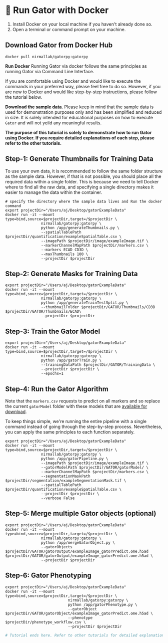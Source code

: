 # 🐊 Run Gator with Docker

1. Install Docker on your local machine if you haven't already done so.
2. Open a terminal or command prompt on your machine.


## Download Gator from Docker Hub
```
docker pull nirmallab/gatorpy:gatorpy

```

**Run Docker**
Running Gator via docker follows the same principles as running Gator via Command Line Interface. 
  
If you are comfortable using Docker and would like to execute the commands in your preferred way, please feel free to do so. However, if you are new to Docker and would like step-by-step instructions, please follow the tutorial below.
  
**Download the [sample data](https://dataverse.harvard.edu/dataset.xhtml?persistentId=doi:10.7910/DVN/QDZ6XO)**. Please keep in mind that the sample data is used for demonstration purposes only and has been simplified and reduced in size. It is solely intended for educational purposes on how to execute `Gator` and will not yeild any meaningful results.
  
**The purpose of this tutorial is solely to demonstrate how to run Gator using Docker. If you require detailed explanations of each step, please refer to the other tutorials.**

## Step-1: Generate Thumbnails for Training Data

To use your own data, it is recommended to follow the same folder structure as the sample data. However, if that is not possible, you should place all the required data within a single folder. This is because we need to tell Docker where to find all the raw data, and specifying a single directory makes it easier to manage the data within the container.
  
```
# specify the directory where the sample data lives and Run the docker command
export projectDir="/Users/aj/Desktop/gatorExampleData"
docker run -it --mount type=bind,source=$projectDir,target=/$projectDir \
                nirmallab/gatorpy:gatorpy \
                python /app/generateThumbnails.py \
                --spatialTablePath $projectDir/quantification/exampleSpatialTable.csv \
                --imagePath $projectDir/image/exampleImage.tif \
                --markerChannelMapPath $projectDir/markers.csv \
                --markers ECAD CD3D \
                --maxThumbnails 100 \
                --projectDir $projectDir

```

## Step-2: Generate Masks for Training Data

```
export projectDir="/Users/aj/Desktop/gatorExampleData"
docker run -it --mount type=bind,source=$projectDir,target=/$projectDir \
                nirmallab/gatorpy:gatorpy \
                python /app/generateTrainTestSplit.py \
                --thumbnailFolder $projectDir/GATOR/Thumbnails/CD3D $projectDir/GATOR/Thumbnails/ECAD\
                --projectDir $projectDir
```

## Step-3: Train the Gator Model

```
export projectDir="/Users/aj/Desktop/gatorExampleData"
docker run -it --mount type=bind,source=$projectDir,target=/$projectDir \
                nirmallab/gatorpy:gatorpy \
                python /app/gatorTrain.py \
                --trainingDataPath $projectDir/GATOR/TrainingData \
                --projectDir $projectDir \
                --epochs=1
```

## Step-4: Run the Gator Algorithm

Note that the `markers.csv` requests to predict on all markers and so replace the current `gatorModel` folder with these models that are [available for download](https://github.com/nirmallab/gatorpy/tree/main/docs/Tutorials/manuscriptModels/).   
  
To keep things simple, we're running the entire pipeline with a single command instead of going through the step-by-step process. Nevertheless, you can apply the same principles to each function separately.

```
export projectDir="/Users/aj/Desktop/gatorExampleData"
docker run -it --mount type=bind,source=$projectDir,target=/$projectDir \
                nirmallab/gatorpy:gatorpy \
                python /app/gatorPipeline.py \
                --imagePath $projectDir/image/exampleImage.tif \
                --gatorModelPath $projectDir/GATOR/gatorModel/ \
                --markerChannelMapPath $projectDir/markers.csv \
                --segmentationMaskPath $projectDir/segmentation/exampleSegmentationMask.tif \
                --spatialTablePath $projectDir/quantification/exampleSpatialTable.csv \
                --projectDir $projectDir \
                --verbose False

```

## Step-5: Merge multiple Gator objects (optional)

```
export projectDir="/Users/aj/Desktop/gatorExampleData"
docker run -it --mount type=bind,source=$projectDir,target=/$projectDir \
                nirmallab/gatorpy:gatorpy \
                python /app/mergeGatorObject.py \
                --gatorObjects $projectDir/GATOR/gatorOutput/exampleImage_gatorPredict.ome.h5ad $projectDir/GATOR/gatorOutput/exampleImage_gatorPredict.ome.h5ad \
                --projectDir $projectDir

```

## Step-6: Gator Phenotyping

```
export projectDir="/Users/aj/Desktop/gatorExampleData"
docker run -it --mount type=bind,source=$projectDir,target=/$projectDir \
                            nirmallab/gatorpy:gatorpy \
                            python /app/gatorPhenotype.py \
                            --gatorObject $projectDir/GATOR/gatorObject/exampleImage_gatorPredict.ome.h5ad \
                            --phenotype $projectDir/phenotype_workflow.csv \
                            --projectDir $projectDir
```


```python
# Tutorial ends here. Refer to other tutorials for detailed explanation of each step!
```
